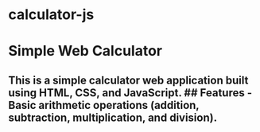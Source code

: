 # calculator-js

# Simple Web Calculator  

## This is a simple calculator web application built using HTML, CSS, and JavaScript.  ## Features - Basic arithmetic operations (addition, subtraction, multiplication, and division).
